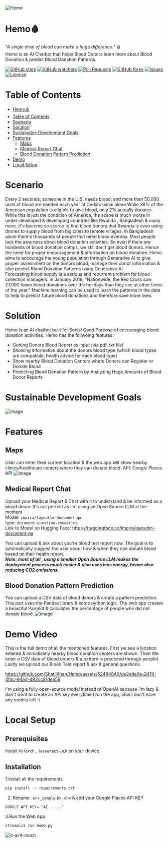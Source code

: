 ![Hemo](https://github.com/ShatilKhan/Hemo/assets/52494840/0ec6a69e-6c42-41c3-b520-443ef132d507)


# Hemo🩸
*"A single drop of blood can make a huge difference."* 🩸  
Hemo is an AI Chatbot that helps Blood Donors learn more about Blood Donation &amp; predict Blood Donation Patterns.

[![GitHub stars](https://img.shields.io/github/stars/ShatilKhan/Hemo.svg)](https://github.com/Shatikhan/Hemo/stargazers)
[![GitHub watchers](https://img.shields.io/github/watchers/ShatilKhan/Hemo.svg)](https://github.com/Shatikhan/Hemo/watchers)
[![Pull Requests](https://img.shields.io/github/issues-pr/ShatilKhan/Hemo.svg)](https://github.com/Shatikhan/Hemo/pulls)
[![GitHub forks](https://img.shields.io/github/forks/ShatilKhan/Hemo.svg)](https://github.com/Shatikhan/Hemo/network/members)
[![Issues](https://img.shields.io/github/issues/ShatilKhan/Hemo.svg)](https://github.com/Shatikhan/Hemo/issues)
[![License](https://img.shields.io/github/license/ShatilKhan/Hemo.svg)](https://github.com/Shatikhan/Hemo/blob/main/LICENSE)

# Table of Contents
- [Hemo🩸](#hemo)
- [Table of Contents](#table-of-contents)
- [Scenario](#scenario)
- [Solution](#solution)
- [Sustainable Development Goals](#sustainable-development-goals)
- [Features](#features)
  - [Maps](#maps)
  - [Medical Report Chat](#medical-report-chat)
  - [Blood Donation Pattern Prediction](#blood-donation-pattern-prediction)
- [Demo](#demo-video)
- [Local Setup](#local-setup)

# Scenario
Every 2 seconds, someone in the U.S. needs blood, and more than 50,000 units of blood are needed each year at Cedars-Sinai alone.While 38% of the American population is eligible to give blood, only 2% actually donates. While this is just the condition of America, the scene is much worse in under-developed & developing countries like Rwanda , Bangladesh & many more. It's become so scarce to find blood donors that Rwanda is even using drones to supply blood from big cities to remote villages. In Bangladesh alone there's thousands of people that need blood everday. Most people lack the awarness about blood donation activities. So even if there are hundreds of blood donation camps, we still don't get blood donors. Hence the need for proper encouragement & information on blood donation. Hemo aims to encourage the young population through Generative AI to give proper assessment on the donors blood, manage thier donor information & also predict Blood Donation Patterns using Generative AI.  
Forecasting blood supply is a serious and recurrent problem for blood collection managers: in January 2019, "Nationwide, the Red Cross saw 27,000 fewer blood donations over the holidays than they see at other times of the year." Machine learning can be used to learn the patterns in the data to help to predict future blood donations and therefore save more lives.

# Solution
Hemo is an AI chatbot built for Social Good Purpose of encouraging blood donation activities. 
Hemo has the follwoing features:
- Getting Donors Blood Report as input (via pdf, txt file)
- Showing information about the donors blood type (which blood types are compatible, health advice for each blood type)
- Show nearby Blood Donation Centers where Donors can Register or Donate Blood
- Predicting Blood Donation Pattern by Analyzing Huge Amounts of Blood Donor Reports

# Sustainable Development Goals
![image](https://github.com/ShatilKhan/Hemo/assets/52494840/31bf9b26-a706-4a67-98a4-6d99884570f1)

# Features

## Maps
User can enter their current location & the web app will show nearby clinics/healthcare centers where they can donate blood.
API: Google Places API
![image](https://github.com/ShatilKhan/Hemo/assets/52494840/6d2a179c-0e69-4344-8dfb-908d354d25af)



## Medical Report Chat
Upload your Medical Report & Chat with it to understand & be informed as a blood donor. It's not perfect as I'm using an Open Source LLM at the moment  
Model: `impira/layoutlm-document-qa`  
type: `document-question-answering`  
Link to Model on Hugging Face: https:[//huggingface.co/impira/layoutlm-document-qa](https://huggingface.co/impira/layoutlm-document-qa)

You can upload & ask about you're blood test report now.
The goal is to automatically suggest the user about how & when they can donate blood based on their health report.  
***Note: most of all , using a smaller Open Source LLM makes the deployment process much easier & also uses less energy, hence also reducing CO2 emissions.***

## Blood Donation Pattern Prediction
You can upload a CSV data of blood donors & create a pattern prediction. This part uses the Pandas library & some python logic.
The web app creates a beautiful Pairplot & calculates the percentage of people who did not donate blood.
![image](https://github.com/ShatilKhan/Hemo/assets/52494840/75db5502-d2e1-411c-92b5-225ea473023a)

# Demo Video
This is the full demo of all the mentioned features.
First we see a location entered & immidiately nearby blood donation centers are shown.
Then We enter a CSV data of blood donors & a pattern is predicted through pairplot
Lastly we upload our Blood Test report & ask it general questions.


https://github.com/ShatilKhan/Hemo/assets/52494840/de2eda0e-2d74-4fdc-94ad-482cc91dea59



I'm using a fully open-source model instead of OpenAI because I'm lazy & don't want to create an API key everytime I run the app, plus I don't have any credits left :)

# Local Setup

## Prerequisites  
Install `PyTorch` , `Tesseract-OCR` on your device.

## Installation  

1.Install all the requirements  
```bash
pip install -r requirements.txt
```  
2. Rename `.env_sample` to `.env` & add your Google Places API KEY  
```
GOOGLE_API_KEY= "AI......"
```
3.Run the Web App   
```bash
streamlit run hemo.py
```
![it-aint-much](https://github.com/ShatilKhan/Hemo/assets/52494840/d87b328e-b1ce-42cf-820b-93a825997595)

